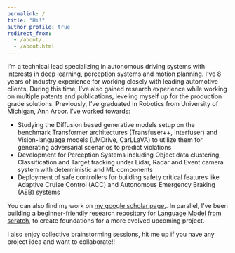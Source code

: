 ```yaml
---
permalink: /
title: "Hi!"
author_profile: true
redirect_from: 
  - /about/
  - /about.html
---
```


I’m a technical lead specializing in autonomous driving systems with interests in deep learning, perception systems and motion planning. I’ve 8 years of industry experience for working closely with leading automotive clients. During this time, I’ve also gained research experience while working on multiple patents and publications, leveling myself up for the production grade solutions. Previously, I’ve graduated in Robotics from University of Michigan, Ann Arbor. I’ve worked towards:

* Studying the Diffusion based generative models setup on the benchmark Transformer architectures (Transfuser++, Interfuser) and Vision-language models (LMDrive, CarLLaVA) to utilize them for generating adversarial scenarios to predict violations
* Development for Perception Systems including Object data clustering, Classification and Target tracking under Lidar, Radar and Event camera system with deterministic and ML components
* Deployment of safe controllers for building safety critical features like Adaptive Cruise Control (ACC) and Autonomous Emergency Braking (AEB) systems

You can also find my work on [my google scholar page.](https://scholar.google.com/citations?hl=en&view_op=list_works&authuser=1&gmla=AH8HC4y2KnaKupt03UHSWn5MHA7bHc5oJ3QtfMJZvjEy69TumJbo9ucypkms50RXizVSZfnX_fAUG2v_daITVQ&user=fe3QMp8AAAAJ). In parallel, I've been building a beginner-friendly research repository for [Language Model from scratch](https://github.com/rastri-dey/Ground-up-implementations-ML-algorithms-), to create foundations for a more evolved upcoming project. 

I also enjoy collective brainstorming sessions, hit me up if you have any project idea and want to collaborate!!
